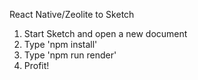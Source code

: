 React Native/Zeolite to Sketch

1. Start Sketch and open a new document
2. Type 'npm install'
3. Type 'npm run render'
4. Profit!
